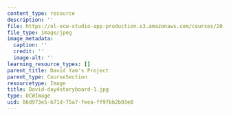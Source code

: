 ```yaml
---
content_type: resource
description: ''
file: https://ol-ocw-studio-app-production.s3.amazonaws.com/courses/20-219-becoming-the-next-bill-nye-writing-and-hosting-the-educational-show-january-iap-2015/86d973e5b71d75a7feeaff97bb2b03e0_David-day4storyboard-1.jpg
file_type: image/jpeg
image_metadata:
  caption: ''
  credit: ''
  image-alt: ''
learning_resource_types: []
parent_title: David Yam's Project
parent_type: CourseSection
resourcetype: Image
title: David-day4storyboard-1.jpg
type: OCWImage
uid: 86d973e5-b71d-75a7-feea-ff97bb2b03e0
---
```


